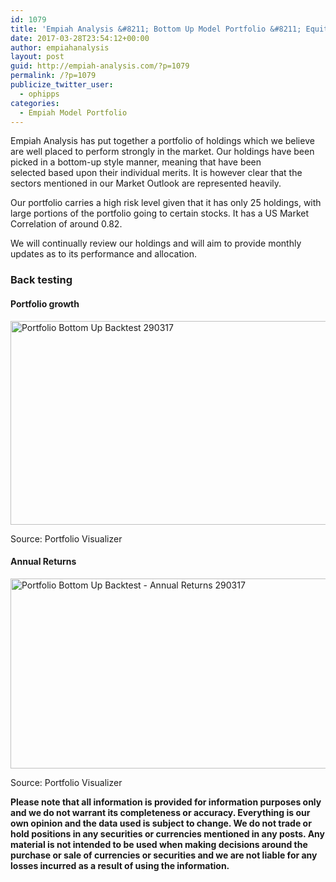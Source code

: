 ```yaml
---
id: 1079
title: 'Empiah Analysis &#8211; Bottom Up Model Portfolio &#8211; Equity / OP'
date: 2017-03-28T23:54:12+00:00
author: empiahanalysis
layout: post
guid: http://empiah-analysis.com/?p=1079
permalink: /?p=1079
publicize_twitter_user:
  - ophipps
categories:
  - Empiah Model Portfolio
---
```

Empiah Analysis has put together a portfolio of holdings which we believe are well placed to perform strongly in the market. Our holdings have been picked in a bottom-up style manner, meaning that have been selected based upon their individual merits. It is however clear that the sectors mentioned in our Market Outlook are represented heavily.

Our portfolio carries a high risk level given that it has only 25 holdings, with large portions of the portfolio going to certain stocks. It has a US Market Correlation of around 0.82.

We will continually review our holdings and will aim to provide monthly updates as to its performance and allocation.

### **Back testing**

#### Portfolio growth

<img loading="lazy" class="alignnone size-full wp-image-1110" src="https://empiahanalysis.files.wordpress.com/2017/03/portfolio-bottom-up-backtest-290317.png?resize=640%2C326" alt="Portfolio Bottom Up Backtest 290317" width="640" height="326" data-recalc-dims="1" /> 

Source: Portfolio Visualizer

#### Annual Returns

<img loading="lazy" class="alignnone size-full wp-image-1108" src="https://empiahanalysis.files.wordpress.com/2017/03/portfolio-bottom-up-backtest-annual-returns-290317.png?resize=640%2C304" alt="Portfolio Bottom Up Backtest - Annual Returns 290317" width="640" height="304" data-recalc-dims="1" /> 

Source: Portfolio Visualizer

**Please note that all information is provided for information purposes only and we do not warrant its completeness or accuracy. Everything is our own opinion and the data used is subject to change. We do not trade or hold positions in any securities or currencies mentioned in any posts. Any material is not intended to be used when making decisions around the purchase or sale of currencies or securities and we are not liable for any losses incurred as a result of using the information.**